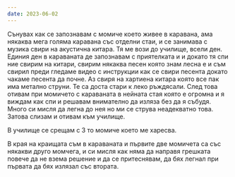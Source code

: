 ```yaml
---
date: 2023-06-02
---
```


Сънувах как се запознавам с момиче което живее в каравана, ама някаква мега голяма каравана със отделни стаи, и се занимава с музика свири на акустична китара. Тя ме вози до училище, всели ден. Единия ден в караваната де запознавам с приятелката и и докато тя спи ние свирим на китари, свирим някаква песен която знам лесна е и съм свирил преди гледаме видео с инструкции как се свири песента докато чакаме песента да почне. Аз свиря на хартиена китара която все пак има метално струни. Те са доста стари к леко ръждясали. След това отивам при момичето с караваната в нейната стая която е огромна и я виждам как спи и решавам внимателно да изляза без да я събудя. Много си мисля да легна до нея но ми се струва неадекватно това. Затова слизам и отивам към училище.

В училище се срещам с 3 то момиче което ме харесва.


В края на краищата съм в караваната и първите две момичета са със някакви друго момчега, и си мисля как няма да направя грешката повече да не взема решение и да се притеснявам, да бях легнал при първата да бях излязал със втората. 